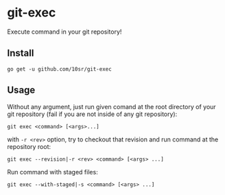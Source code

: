 git-exec
========

Execute command in your git repository!


Install
-------

    go get -u github.com/10sr/git-exec


Usage
-----

Without any argument, just run given comand at the root directory of your git
repository (fail if you are not inside of any git repository):

    git exec <command> [<args>...]

with `-r <rev>` option, try to checkout that revision and run command at the
repository root:

    git exec --revision|-r <rev> <command> [<args> ...]

Run command with staged files:

    git exec --with-staged|-s <command> [<args> ...]
